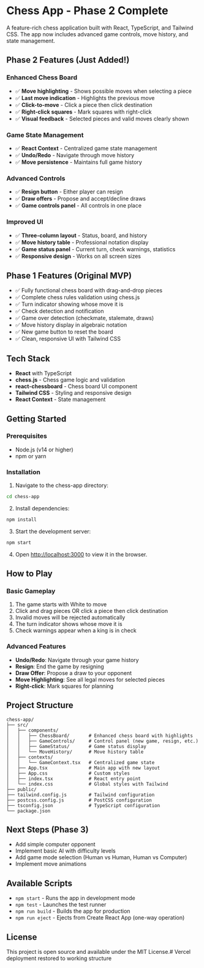 # Chess App - Phase 2 Complete

A feature-rich chess application built with React, TypeScript, and Tailwind CSS. The app now includes advanced game controls, move history, and state management.

## Phase 2 Features (Just Added!)

### Enhanced Chess Board
- ✅ **Move highlighting** - Shows possible moves when selecting a piece
- ✅ **Last move indication** - Highlights the previous move
- ✅ **Click-to-move** - Click a piece then click destination
- ✅ **Right-click squares** - Mark squares with right-click
- ✅ **Visual feedback** - Selected pieces and valid moves clearly shown

### Game State Management
- ✅ **React Context** - Centralized game state management
- ✅ **Undo/Redo** - Navigate through move history
- ✅ **Move persistence** - Maintains full game history

### Advanced Controls
- ✅ **Resign button** - Either player can resign
- ✅ **Draw offers** - Propose and accept/decline draws
- ✅ **Game controls panel** - All controls in one place

### Improved UI
- ✅ **Three-column layout** - Status, board, and history
- ✅ **Move history table** - Professional notation display
- ✅ **Game status panel** - Current turn, check warnings, statistics
- ✅ **Responsive design** - Works on all screen sizes

## Phase 1 Features (Original MVP)

- ✅ Fully functional chess board with drag-and-drop pieces
- ✅ Complete chess rules validation using chess.js
- ✅ Turn indicator showing whose move it is
- ✅ Check detection and notification
- ✅ Game over detection (checkmate, stalemate, draws)
- ✅ Move history display in algebraic notation
- ✅ New game button to reset the board
- ✅ Clean, responsive UI with Tailwind CSS

## Tech Stack

- **React** with TypeScript
- **chess.js** - Chess game logic and validation
- **react-chessboard** - Chess board UI component
- **Tailwind CSS** - Styling and responsive design
- **React Context** - State management

## Getting Started

### Prerequisites
- Node.js (v14 or higher)
- npm or yarn

### Installation

1. Navigate to the chess-app directory:
```bash
cd chess-app
```

2. Install dependencies:
```bash
npm install
```

3. Start the development server:
```bash
npm start
```

4. Open [http://localhost:3000](http://localhost:3000) to view it in the browser.

## How to Play

### Basic Gameplay
1. The game starts with White to move
2. Click and drag pieces OR click a piece then click destination
3. Invalid moves will be rejected automatically
4. The turn indicator shows whose move it is
5. Check warnings appear when a king is in check

### Advanced Features
- **Undo/Redo**: Navigate through your game history
- **Resign**: End the game by resigning
- **Draw Offer**: Propose a draw to your opponent
- **Move Highlighting**: See all legal moves for selected pieces
- **Right-click**: Mark squares for planning

## Project Structure

```
chess-app/
├── src/
│   ├── components/
│   │   ├── ChessBoard/       # Enhanced chess board with highlights
│   │   ├── GameControls/     # Control panel (new game, resign, etc.)
│   │   ├── GameStatus/       # Game status display
│   │   └── MoveHistory/      # Move history table
│   ├── contexts/
│   │   └── GameContext.tsx   # Centralized game state
│   ├── App.tsx               # Main app with new layout
│   ├── App.css               # Custom styles
│   ├── index.tsx             # React entry point
│   └── index.css             # Global styles with Tailwind
├── public/
├── tailwind.config.js        # Tailwind configuration
├── postcss.config.js         # PostCSS configuration
├── tsconfig.json             # TypeScript configuration
└── package.json
```

## Next Steps (Phase 3)

- Add simple computer opponent
- Implement basic AI with difficulty levels
- Add game mode selection (Human vs Human, Human vs Computer)
- Implement move animations

## Available Scripts

- `npm start` - Runs the app in development mode
- `npm test` - Launches the test runner
- `npm run build` - Builds the app for production
- `npm run eject` - Ejects from Create React App (one-way operation)

## License

This project is open source and available under the MIT License.# Vercel deployment restored to working structure
